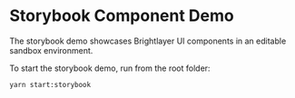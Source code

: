 # Storybook Component Demo
The storybook demo showcases Brightlayer UI components in an editable sandbox environment.

To start the storybook demo, run from the root folder:

```shell
yarn start:storybook
```
